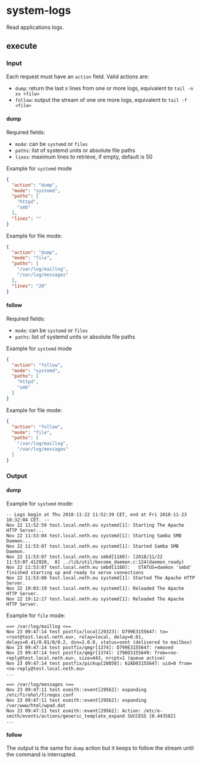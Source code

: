 # system-logs

Read applications logs.

## execute

### Input

Each request must have an `action` field.
Valid actions are:

- `dump`: return the last x lines from one or more logs, equivalent to `tail -n xx <file>`
- `follow`: output the stream of one ore more logs, equivalent to `tail -f <file>`

#### dump

Required fields:

- `mode`: can be `systemd` or `files`
- `paths`: list of systemd units or absolute file paths
- `lines`: maximum lines to retrieve, if empty, default is 50

Example for `systemd` mode
```json
{
  "action": "dump",
  "mode": "systemd",
  "paths": [
    "httpd",
    "smb"
  ],
  "lines": ""
}
```

Example for file mode:
```json
{
  "action": "dump",
  "mode": "file",
  "paths": [
    "/var/log/maillog",
    "/var/log/messages"
  ],
  "lines": "20"
}
```


#### follow

Required fields:

- `mode`: can be `systemd` or `files`
- `paths`: list of systemd units or absolute file paths

Example for `systemd` mode
```json
{
  "action": "follow",
  "mode": "systemd",
  "paths": [
    "httpd",
    "smb"
  ]
}
```

Example for file mode:
```json
{
  "action": "follow",
  "mode": "file",
  "paths": [
    "/var/log/maillog",
    "/var/log/messages"
  ]
}
```


### Output

#### dump

Example for `systemd` mode:
```
-- Logs begin at Thu 2018-11-22 11:52:39 CET, end at Fri 2018-11-23 10:32:04 CET. --
Nov 22 11:52:59 test.local.neth.eu systemd[1]: Starting The Apache HTTP Server...
Nov 22 11:53:04 test.local.neth.eu systemd[1]: Starting Samba SMB Daemon...
Nov 22 11:53:07 test.local.neth.eu systemd[1]: Started Samba SMB Daemon.
Nov 22 11:53:07 test.local.neth.eu smbd[1160]: [2018/11/22 11:53:07.412928,  0] ../lib/util/become_daemon.c:124(daemon_ready)
Nov 22 11:53:07 test.local.neth.eu smbd[1160]:   STATUS=daemon 'smbd' finished starting up and ready to serve connections
Nov 22 11:53:08 test.local.neth.eu systemd[1]: Started The Apache HTTP Server.
Nov 22 19:03:19 test.local.neth.eu systemd[1]: Reloaded The Apache HTTP Server.
Nov 22 19:12:17 test.local.neth.eu systemd[1]: Reloaded The Apache HTTP Server.
```

Example for `file` mode:
```
==> /var/log/maillog <==
Nov 23 09:47:14 test postfix/local[29323]: D799E3155647: to=<root@test.local.neth.eu>, relay=local, delay=0.61, delays=0.41/0.01/0/0.2, dsn=2.0.0, status=sent (delivered to mailbox)
Nov 23 09:47:14 test postfix/qmgr[1374]: D799E3155647: removed
Nov 23 09:47:14 test postfix/qmgr[1374]: 1796D3155649: from=<no-reply@test.local.neth.eu>, size=443, nrcpt=1 (queue active)
Nov 23 09:47:14 test postfix/pickup[28050]: 62AD03155647: uid=0 from=<no-reply@test.local.neth.eu>
...

==> /var/log/messages <==
Nov 23 09:47:11 test esmith::event[29562]: expanding /etc/firehol/fireqos.conf
Nov 23 09:47:11 test esmith::event[29562]: expanding /var/www/html/wpad.dat
Nov 23 09:47:11 test esmith::event[29562]: Action: /etc/e-smith/events/actions/generic_template_expand SUCCESS [0.443582]
...
```

#### follow

The output is the same for `dump` action but it keeps to follow the stream until the command is interrupted.
